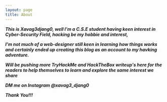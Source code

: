 ```yaml
---
layout: page
title: About
---
```

***This is Xavag3djang0, well I'm a C.S.E student having keen interest in Cyber-Security Field, hacking be my hobbie and interest,***

***I'm not much of a web-designer still keen in learning how things works and certainly ended up creating this blog as an account to my havking adventure.***

***Will be pushing more TryHackMe and HackTheBox writeup's here for the readers to help themselves to learn and explore the same interest we share***

***DM me on Instagram @xavag3_djang0***

***Thank You!!!***